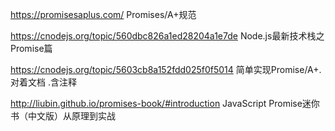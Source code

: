 
https://promisesaplus.com/ Promises/A+规范

https://cnodejs.org/topic/560dbc826a1ed28204a1e7de Node.js最新技术栈之Promise篇

https://cnodejs.org/topic/5603cb8a152fdd025f0f5014 简单实现Promise/A+. 对着文档 .含注释

http://liubin.github.io/promises-book/#introduction JavaScript Promise迷你书（中文版）从原理到实战